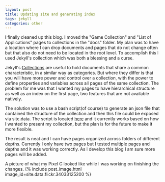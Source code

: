 ```yaml
---
layout: post
title: Updating site and generating index
tags: jekyll
categories: other
---
```


I finally cleaned up this blog. I moved the "Game Collection" and "List of Applications" pages to collections in the "docs" folder. My plan was to have a location where I can drop documents and pages that do not change often but that also do not need to be located in the root level. To accomplish this I used Jekyll's collection which was both a blessing and a curse.

Jekyll's [Collections](https://jekyllrb.com/docs/collections/) are useful to hold documents that share a common characteristic, in a similar way as categories. But where they differ is that you will have more power and control over a collection, with the power to define properties and variables across all pages of the same collection. The problem for me was that I wanted my pages to have hierarchical structure as well as an index on the first page, two features that are not available natively.

The solution was to use a bash script(of course) to generate an json file that contained the structure of the collection and then this file could be exposed via site.data. The script is located [here](https://github.com/CRamsan/cramsan.github.io/blob/master/generate_index.sh) and it currently works based on how I wanted to present my collection, but the plan is for the future to make it more flexible.

The result is neat and I can have pages organized across folders of different depths. Currently I only have two pages but I tested multiple pages and depths and it was working correctly. As I develop this blog I am sure more pages will be added.

A picture of what my Pixel C looked like while I was working on finishing the changes.
{% include post_image.html image_id=site.data.flickr.34033125200 %}
